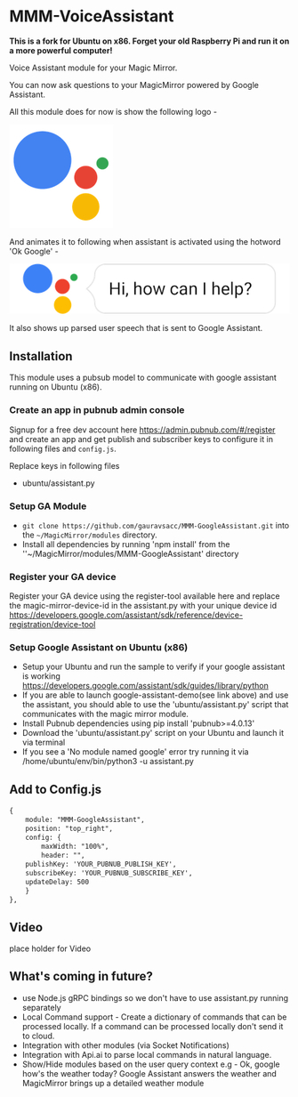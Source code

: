 # MMM-VoiceAssistant
**This is a fork for Ubuntu on x86. Forget your old Raspberry Pi and run it on a more powerful computer!**


Voice Assistant module for your Magic Mirror.

You can now ask questions to your MagicMirror powered by Google Assistant.

All this module does for now is show the following logo -

![](assistant_inactive.png)

And animates it to following when assistant is activated using the hotword 'Ok Google' -

![](assistant_active.png)

It also shows up parsed user speech that is sent to Google Assistant.

## Installation

This module uses a pubsub model to communicate with google assistant running on Ubuntu (x86).

### Create an app in pubnub admin console
Signup for a free dev account here https://admin.pubnub.com/#/register and create an app and get publish and subscriber keys to configure it in following files and `config.js`.

Replace keys in following files
* ubuntu/assistant.py

### Setup GA Module
* `git clone https://github.com/gauravsacc/MMM-GoogleAssistant.git` into the `~/MagicMirror/modules` directory.
* Install all dependencies by running 'npm install' from the ''~/MagicMirror/modules/MMM-GoogleAssistant' directory
### Register your GA device
Register your GA device using the register-tool available here and replace the magic-mirror-device-id in the assistant.py with your unique device id
https://developers.google.com/assistant/sdk/reference/device-registration/device-tool

### Setup Google Assistant on Ubuntu (x86)
* Setup your Ubuntu and run the sample to verify if your google assistant is working https://developers.google.com/assistant/sdk/guides/library/python
* If you are able to launch google-assistant-demo(see link above) and use the assistant, you should able to use the 'ubuntu/assistant.py' script that communicates with the magic mirror module.
* Install Pubnub dependencies using pip install 'pubnub>=4.0.13'
* Download the 'ubuntu/assistant.py' script on your Ubuntu and launch it via terminal
* If you see a 'No module named google' error try running it via /home/ubuntu/env/bin/python3 -u assistant.py


## Add to Config.js
    {
        module: "MMM-GoogleAssistant",
        position: "top_right",
        config: {
            maxWidth: "100%",
            header: "",
	    publishKey: 'YOUR_PUBNUB_PUBLISH_KEY',
	    subscribeKey: 'YOUR_PUBNUB_SUBSCRIBE_KEY',
	    updateDelay: 500
        }
    },

## Video
place holder for Video

## What's coming in future?
* use Node.js gRPC bindings so we don't have to use assistant.py running separately
* Local Command support - Create a dictionary of commands that can be processed locally. If a command can be processed locally don't send it to cloud.
* Integration with other modules (via Socket Notifications)
* Integration with Api.ai to parse local commands in natural language.
* Show/Hide modules based on the user query context
  e.g - Ok, google how's the weather today?
  Google Assistant answers the weather and MagicMirror brings up a detailed weather module
